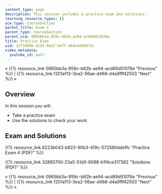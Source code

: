 ```yaml
---
content_type: page
description: This session includes a practice exam and solutions.
learning_resource_types: []
ocw_type: CourseSection
parent_title: Exam 4
parent_type: CourseSection
parent_uid: 0965bb3a-959c-b82b-ae94-acd89d51076e
title: Practice Exam
uid: 22f3d84b-dcd3-9eaf-5eff-46dce8d6973c
video_metadata:
  youtube_id: null
---
```


« {{% resource_link 0965bb3a-959c-b82b-ae94-acd89d51076e "Previous" %}} | {{% resource_link f201a113-3ea2-56ae-d468-d4a9fff42503 "Next" %}} »

Overview
--------

In this session you will:

*   Take a practice exam
*   Use the solutions to check your work

Exam and Solutions
------------------

{{% resource_link 6223b043-b823-90b3-419c-572580dde1fc "Practice Exam 4 (PDF)" %}}

{{% resource_link 32865700-23a5-51d0-6088-b1f4ce317382 "Solutions (PDF)" %}}

« {{% resource_link 0965bb3a-959c-b82b-ae94-acd89d51076e "Previous" %}} | {{% resource_link f201a113-3ea2-56ae-d468-d4a9fff42503 "Next" %}} »